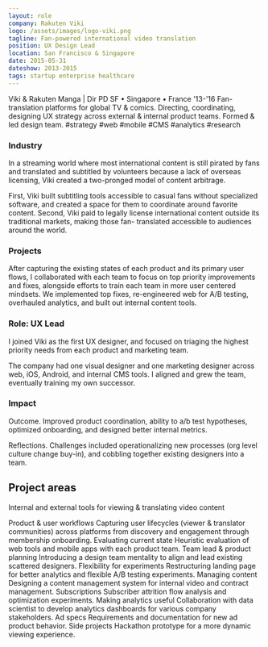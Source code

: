 ```yaml
---
layout: role
company: Rakuten Viki
logo: /assets/images/logo-viki.png 
tagline: Fan-powered international video translation
position: UX Design Lead
location: San Francisco & Singapore
date: 2015-05-31
dateshow: 2013-2015
tags: startup enterprise healthcare
---
```


Viki & Rakuten Manga | Dir PD SF • Singapore • France '13-'16
Fan-translation platforms for global TV & comics. Directing, coordinating, designing UX strategy across external & internal product teams. Formed & led design team. #strategy #web #mobile #CMS #analytics #research

### Industry

In a streaming world where most international content is still pirated by fans and translated and subtitled by volunteers because a lack of overseas licensing, Viki created a two-pronged model of content arbitrage.

First, Viki built subtitling tools accessible to casual fans without specialized software, and created a space for them to coordinate around favorite content. Second, Viki paid to legally license international content outside its traditional markets, making those fan- translated accessible to audiences around the world.

### Projects 

After capturing the existing states of each product and its primary user flows, I collaborated with each team to focus on top priority improvements and fixes, alongside efforts to train each team in more user centered mindsets. We implemented top fixes, re-engineered web for A/B testing, overhauled analytics, and built out internal content tools.

### Role: UX Lead

I joined Viki as the first UX designer, and focused on triaging the
highest priority needs from each product and marketing team.

The company had one visual designer and one marketing designer across web, iOS, Android, and internal CMS tools. I aligned and grew the team, eventually training my own successor.

### Impact

Outcome. Improved product coordination, ability to a/b test hypotheses, optimized onboarding, and designed better internal metrics.

Reflections. Challenges included operationalizing new processes (org level culture change buy-in), and cobbling together existing designers into a team.

## Project areas

Internal and external tools for viewing & translating video content

Product & user workflows
Capturing user lifecycles (viewer & translator communities) across platforms from discovery and engagement through membership onboarding.
Evaluating current state
Heuristic evaluation of web tools and mobile apps with each product team.
Team lead & product planning
Introducing a design team mentality to align and lead existing scattered designers.
Flexibility for experiments
Restructuring landing page for better analytics and flexible A/B testing experiments.
Managing content
Designing a content management system for internal video and contract management.
Subscriptions
Subscriber attrition flow analysis and optimization experiments.
Making analytics useful
Collaboration with data scientist to develop analytics dashboards for various company stakeholders.
Ad specs
Requirements and documentation for new ad product behavior.
Side projects
Hackathon prototype for a more dynamic viewing experience.